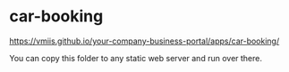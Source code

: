 # car-booking

https://vmiis.github.io/your-company-business-portal/apps/car-booking/


You can copy this folder to any static web server and run over there.
